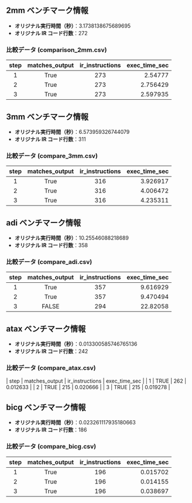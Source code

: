 ## 2mm ベンチマーク情報

- **オリジナル実行時間（秒）**：3.1738138675689695  
- **オリジナル IR コード行数**：272

### 比較データ (comparison_2mm.csv)

| step | matches_output | ir_instructions | exec_time_sec |
|:----:|:--------------:|:---------------:|--------------:|
| 1    | True           | 273             |       2.54777 |
| 2    | True           | 273             |       2.756429 |
| 3    | True           | 273             |       2.597935 |

## 3mm ベンチマーク情報

- **オリジナル実行時間（秒）**：6.573959326744079  
- **オリジナル IR コード行数**：311

### 比較データ (compare_3mm.csv)

| step | matches_output | ir_instructions | exec_time_sec |
|:----:|:--------------:|:---------------:|--------------:|
| 1    | True           | 316             | 3.926917      |
| 2    | True           | 316             | 4.006472      |
| 3    | True           | 316             | 4.235311      |

## adi ベンチマーク情報

- **オリジナル実行時間（秒）**：10.25546088218689  
- **オリジナル IR コード行数**：358

### 比較データ (compare_adi.csv)

| step | matches_output | ir_instructions | exec_time_sec |
|:----:|:--------------:|:---------------:|--------------:|
| 1    | True           | 357             |       9.616929 |
| 2    | True           | 357             |       9.470494 |
| 3    | FALSE           | 294             |      22.82058 |

## atax ベンチマーク情報

- **オリジナル実行時間（秒）**：0.013300585746765136  
- **オリジナル IR コード行数**：242

### 比較データ (compare_atax.csv)

| step | matches_output | ir_instructions | exec_time_sec |
| 1    | TRUE           | 262             | 0.012633      |
| 2    | TRUE           | 215             | 0.020666      |
| 3    | TRUE           | 215             | 0.019278      |

## bicg ベンチマーク情報

- **オリジナル実行時間（秒）**：0.023261117935180663  
- **オリジナル IR コード行数**：186

### 比較データ (compare_bicg.csv)

| step | matches_output | ir_instructions | exec_time_sec |
|:----:|:--------------:|:---------------:|--------------:|
| 1    | True           | 196             | 0.015702      |
| 2    | True           | 196             | 0.014155      |
| 3    | True           | 196             | 0.038697      |
